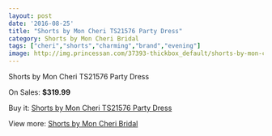 ```yaml
---
layout: post
date: '2016-08-25'
title: "Shorts by Mon Cheri TS21576 Party Dress"
category: Shorts by Mon Cheri Bridal
tags: ["cheri","shorts","charming","brand","evening"]
image: http://img.princessan.com/37393-thickbox_default/shorts-by-mon-cheri-ts21576-party-dress.jpg
---
```

Shorts by Mon Cheri TS21576 Party Dress

On Sales: **$319.99**
<a href="https://www.princessan.com/en/17364-shorts-by-mon-cheri-ts21576-party-dress.html"><amp-img layout="responsive" width="600" height="600" src="//img.princessan.com/37393-thickbox_default/shorts-by-mon-cheri-ts21576-party-dress.jpg" alt="Shorts by Mon Cheri TS21576 Party Dress 0" /></a>
<a href="https://www.princessan.com/en/17364-shorts-by-mon-cheri-ts21576-party-dress.html"><amp-img layout="responsive" width="600" height="600" src="//img.princessan.com/37394-thickbox_default/shorts-by-mon-cheri-ts21576-party-dress.jpg" alt="Shorts by Mon Cheri TS21576 Party Dress 1" /></a>

Buy it: [Shorts by Mon Cheri TS21576 Party Dress](https://www.princessan.com/en/17364-shorts-by-mon-cheri-ts21576-party-dress.html "Shorts by Mon Cheri TS21576 Party Dress")

View more: [Shorts by Mon Cheri Bridal](https://www.princessan.com/en/146- "Shorts by Mon Cheri Bridal")